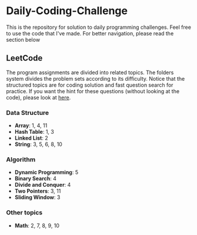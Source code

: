 # Daily-Coding-Challenge

 This is the repository for solution to daily programming challenges. Feel free to use the code that I've made. For better navigation, please read the section below

## LeetCode

 The program assignments are divided into related topics. The folders system divides the problem sets according to its difficulty. Notice that the structured topics are for coding solution and fast question search for practice. If you want the hint for these questions (without looking at the code), please look at [here](https://docs.google.com/document/d/1GMptDl5_yIvxv6SqHoSrnBOXlHjoEGT-tPYG1I-z2RA/edit?usp=sharing).

### Data Structure
 * **Array**: 1, 4, 11
 * **Hash Table**: 1, 3
 * **Linked List**: 2
 * **String**: 3, 5, 6, 8, 10

### Algorithm
 * **Dynamic Programming**: 5
 * **Binary Search**: 4
 * **Divide and Conquer**: 4
 * **Two Pointers**: 3, 11
 * **Sliding Window**: 3

### Other topics
 * **Math**: 2, 7, 8, 9, 10 
